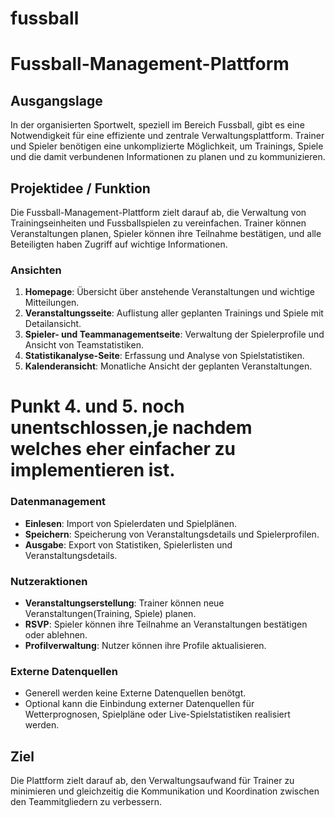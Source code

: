 # fussball

# Fussball-Management-Plattform

## Ausgangslage
In der organisierten Sportwelt, speziell im Bereich Fussball, gibt es eine Notwendigkeit für eine effiziente und zentrale Verwaltungsplattform. 
Trainer und Spieler benötigen eine unkomplizierte Möglichkeit, um Trainings, Spiele und die damit verbundenen Informationen zu planen und zu kommunizieren.

## Projektidee / Funktion
Die Fussball-Management-Plattform zielt darauf ab, die Verwaltung von Trainingseinheiten und Fussballspielen zu vereinfachen. 
Trainer können Veranstaltungen planen, Spieler können ihre Teilnahme bestätigen, und alle Beteiligten haben Zugriff auf wichtige Informationen.

### Ansichten
1. **Homepage**: Übersicht über anstehende Veranstaltungen und wichtige Mitteilungen.
2. **Veranstaltungsseite**: Auflistung aller geplanten Trainings und Spiele mit Detailansicht.
3. **Spieler- und Teammanagementseite**: Verwaltung der Spielerprofile und Ansicht von Teamstatistiken.
4. **Statistikanalyse-Seite**: Erfassung und Analyse von Spielstatistiken.
5. **Kalenderansicht**: Monatliche Ansicht der geplanten Veranstaltungen.
# Punkt 4. und 5. noch unentschlossen,je nachdem welches eher einfacher zu implementieren ist.

### Datenmanagement
- **Einlesen**: Import von Spielerdaten und Spielplänen.
- **Speichern**: Speicherung von Veranstaltungsdetails und Spielerprofilen.
- **Ausgabe**: Export von Statistiken, Spielerlisten und Veranstaltungsdetails.

### Nutzeraktionen
- **Veranstaltungserstellung**: Trainer können neue Veranstaltungen(Training, Spiele) planen.
- **RSVP**: Spieler können ihre Teilnahme an Veranstaltungen bestätigen oder ablehnen.
- **Profilverwaltung**: Nutzer können ihre Profile aktualisieren.

### Externe Datenquellen
- Generell werden keine Externe Datenquellen benötgt.
- Optional kann die Einbindung externer Datenquellen für Wetterprognosen, Spielpläne oder Live-Spielstatistiken realisiert werden.

## Ziel
Die Plattform zielt darauf ab, den Verwaltungsaufwand für Trainer zu minimieren und gleichzeitig die Kommunikation und Koordination zwischen den Teammitgliedern zu verbessern.
